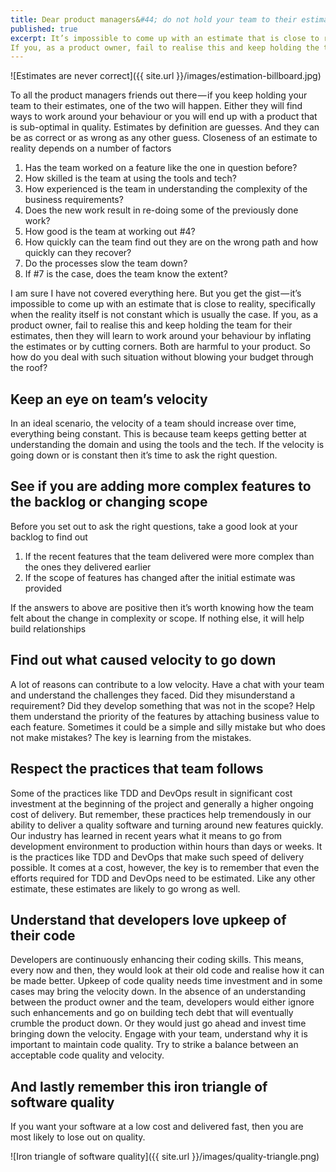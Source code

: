 ```yaml
---
title: Dear product managers&#44; do not hold your team to their estimates
published: true
excerpt: It’s impossible to come up with an estimate that is close to reality, specifically when the reality itself is not constant which is usually the case.
If you, as a product owner, fail to realise this and keep holding the team for their estimates, then they will learn to work around your behaviour by inflating the estimates or by cutting corners. Both are harmful to your product. So how do you deal with such situation without blowing your budget through the roof?
---
```


![Estimates are never correct]({{ site.url }}/images/estimation-billboard.jpg)

To all the product managers friends out there — if you keep holding your team to their estimates, one of the two will happen. Either they will find ways to work around your behaviour or you will end up with a product that is sub-optimal in quality. 
Estimates by definition are guesses. And they can be as correct or as wrong as any other guess. Closeness of an estimate to reality depends on a number of factors
1. Has the team worked on a feature like the one in question before?
2. How skilled is the team at using the tools and tech?
3. How experienced is the team in understanding the complexity of the business requirements?
4. Does the new work result in re-doing some of the previously done work?
5. How good is the team at working out #4?
6. How quickly can the team find out they are on the wrong path and how quickly can they recover?
7. Do the processes slow the team down?
8. If #7 is the case, does the team know the extent?

I am sure I have not covered everything here. But you get the gist — it’s impossible to come up with an estimate that is close to reality, specifically when the reality itself is not constant which is usually the case.
If you, as a product owner, fail to realise this and keep holding the team for their estimates, then they will learn to work around your behaviour by inflating the estimates or by cutting corners. Both are harmful to your product. So how do you deal with such situation without blowing your budget through the roof?

## Keep an eye on team’s velocity
In an ideal scenario, the velocity of a team should increase over time, everything being constant. This is because team keeps getting better at understanding the domain and using the tools and the tech. If the velocity is going down or is constant then it’s time to ask the right question.

## See if you are adding more complex features to the backlog or changing scope
Before you set out to ask the right questions, take a good look at your backlog to find out
1. If the recent features that the team delivered were more complex than the ones they delivered earlier
2. If the scope of features has changed after the initial estimate was provided

If the answers to above are positive then it’s worth knowing how the team felt about the change in complexity or scope. If nothing else, it will help build relationships

## Find out what caused velocity to go down
A lot of reasons can contribute to a low velocity. Have a chat with your team and understand the challenges they faced. Did they misunderstand a requirement? Did they develop something that was not in the scope? Help them understand the priority of the features by attaching business value to each feature. Sometimes it could be a simple and silly mistake but who does not make mistakes? The key is learning from the mistakes.

## Respect the practices that team follows
Some of the practices like TDD and DevOps result in significant cost investment at the beginning of the project and generally a higher ongoing cost of delivery. But remember, these practices help tremendously in our ability to deliver a quality software and turning around new features quickly. Our industry has learned in recent years what it means to go from development environment to production within hours than days or weeks. It is the practices like TDD and DevOps that make such speed of delivery possible. It comes at a cost, however, the key is to remember that even the efforts required for TDD and DevOps need to be estimated. Like any other estimate, these estimates are likely to go wrong as well.

## Understand that developers love upkeep of their code
Developers are continuously enhancing their coding skills. This means, every now and then, they would look at their old code and realise how it can be made better. Upkeep of code quality needs time investment and in some cases may bring the velocity down. In the absence of an understanding between the product owner and the team, developers would either ignore such enhancements and go on building tech debt that will eventually crumble the product down. Or they would just go ahead and invest time bringing down the velocity.
Engage with your team, understand why it is important to maintain code quality. Try to strike a balance between an acceptable code quality and velocity.

## And lastly remember this iron triangle of software quality
If you want your software at a low cost and delivered fast, then you are most likely to lose out on quality.

![Iron triangle of software quality]({{ site.url }}/images/quality-triangle.png)
